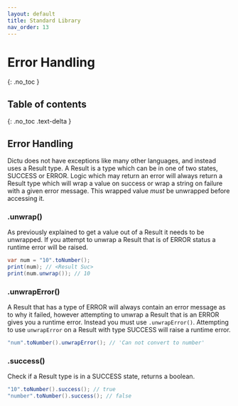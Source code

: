 ```yaml
---
layout: default
title: Standard Library
nav_order: 13
---
```


# Error Handling
{: .no_toc }

## Table of contents
{: .no_toc .text-delta }

## Error Handling

Dictu does not have exceptions like many other languages, and instead
uses a Result type. A Result is a type which can be in one of two states,
SUCCESS or ERROR. Logic which may return an error will always return a Result
type which will wrap a value on success or wrap a string on failure with a given
error message. This wrapped value *must* be unwrapped before accessing it.

### .unwrap()

As previously explained to get a value out of a Result it needs to be unwrapped.
If you attempt to unwrap a Result that is of ERROR status a runtime error will be raised.

```cs
var num = "10".toNumber();
print(num); // <Result Suc>
print(num.unwrap()); // 10
```

### .unwrapError()

A Result that has a type of ERROR will always contain an error message as to why it failed, however 
attempting to unwrap a Result that is an ERROR gives you a runtime error. Instead you must use
`.unwrapError()`. Attempting to use `unwrapError` on a Result with type SUCCESS will raise a runtime
error.

```cs
"num".toNumber().unwrapError(); // 'Can not convert to number'
```

### .success()

Check if a Result type is in a SUCCESS state, returns a boolean.

```cs
"10".toNumber().success(); // true
"number".toNumber().success(); // false
```